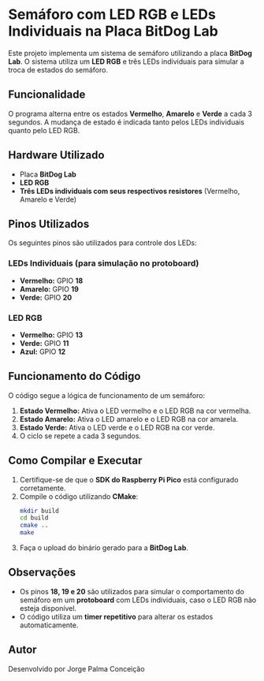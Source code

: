 # Semáforo com LED RGB e LEDs Individuais na Placa BitDog Lab

Este projeto implementa um sistema de semáforo utilizando a placa **BitDog Lab**. O sistema utiliza um **LED RGB** e três LEDs individuais para simular a troca de estados do semáforo.

## Funcionalidade
O programa alterna entre os estados **Vermelho**, **Amarelo** e **Verde** a cada 3 segundos. A mudança de estado é indicada tanto pelos LEDs individuais quanto pelo LED RGB.

## Hardware Utilizado
- Placa **BitDog Lab**
- **LED RGB**
- **Três LEDs individuais com seus respectivos resistores** (Vermelho, Amarelo e Verde)

## Pinos Utilizados
Os seguintes pinos são utilizados para controle dos LEDs:

### LEDs Individuais (para simulação no protoboard)
- **Vermelho:** GPIO **18**
- **Amarelo:** GPIO **19**
- **Verde:** GPIO **20**

### LED RGB
- **Vermelho:** GPIO **13**
- **Verde:** GPIO **11**
- **Azul:** GPIO **12**

## Funcionamento do Código
O código segue a lógica de funcionamento de um semáforo:
1. **Estado Vermelho:** Ativa o LED vermelho e o LED RGB na cor vermelha.
2. **Estado Amarelo:** Ativa o LED amarelo e o LED RGB na cor amarela.
3. **Estado Verde:** Ativa o LED verde e o LED RGB na cor verde.
4. O ciclo se repete a cada 3 segundos.

## Como Compilar e Executar
1. Certifique-se de que o **SDK do Raspberry Pi Pico** está configurado corretamente.
2. Compile o código utilizando **CMake**:
    ```sh
    mkdir build
    cd build
    cmake ..
    make
    ```
3. Faça o upload do binário gerado para a **BitDog Lab**.

## Observações
- Os pinos **18, 19 e 20** são utilizados para simular o comportamento do semáforo em um **protoboard** com LEDs individuais, caso o LED RGB não esteja disponível.
- O código utiliza um **timer repetitivo** para alterar os estados automaticamente.

## Autor
Desenvolvido por Jorge Palma Conceição

